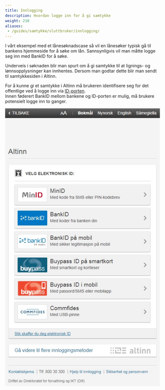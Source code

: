 ```yaml
---
title: Innlogging
description: Hvordan logge inn for å gi samtykke
weight: 210
aliases:
 - /guides/samtykke/sluttbruker/innlogging/
---
```


I vårt eksempel med et lånesøknadscase så vil en lånesøker typisk gå til bankens hjemmeside for å søke om lån.
Sannsynligvis vil man måtte logge seg inn med BankID for å søke.

Underveis i søknaden blir man spurt om å gi samtykke til at lignings- og lønnsopplysninger kan innhentes.
Dersom man godtar dette blir man sendt til samtykkesiden i Altinn.

For å kunne gi et samtykke i Altinn må brukeren identifisere seg for det offentlige ved å logge inn via [ID-porten](http://eid.difi.no/nb/id-porten).  
Innen føderert BankID mellom bankene og ID-porten er mulig, må brukere potensielt logge inn to ganger.  


![Innlogging ID-porten](innlogging.png "Innlogging ID-porten")
